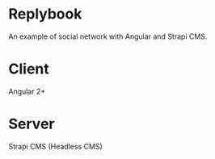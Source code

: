 # Replybook
An example of social network with Angular and Strapi CMS.

# Client
Angular 2+

# Server
Strapi CMS (Headless CMS)
